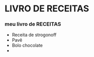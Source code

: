 # LIVRO DE RECEITAS

### meu livro de RECEITAS
 - Receita de strogonoff
 - Pavê
 - Bolo chocolate
 - 
 
